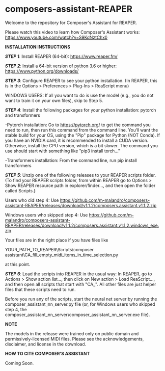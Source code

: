 # composers-assistant-REAPER
Welcome to the repository for Composer's Assistant for REAPER. 

Please watch this video to learn how Composer's Assistant works: https://www.youtube.com/watch?v=S9KdNztChx0

**INSTALLATION INSTRUCTIONS**

***STEP 1***: Install REAPER (64-bit): https://www.reaper.fm/

***STEP 2***: Install a 64-bit version of python 3.6 or higher: https://www.python.org/downloads/

***STEP 3***: Configure REAPER to see your python installation. (In REAPER, this is in the Options > Preferences > Plug-Ins > ReaScript menu)

WINDOWS USERS: If all you want to do is use the model (e.g., you do not want to train it on your own files), skip to Step 5.

***STEP 4***: Install the following packages for your python installation: pytorch and transformers

-Pytorch installation: Go to https://pytorch.org/ to get the command you need to run, then run this command from the command line. You'll want the stable build for your OS, using the "Pip" package for Python (NOT Conda). If you have an NVIDIA card, it is recommended to install a CUDA version. Otherwise, install the CPU version, which is a bit slower. The command you use should start with something like "pip3 install torch..."

-Transformers installation: From the command line, run pip install transformers

***STEP 5***: Unzip one of the following releases to your REAPER scripts folder. (To find your REAPER scripts folder, from within REAPER go to Options > Show REAPER resource path in explorer/finder..., and then open the folder called Scripts.)

Users who did step 4: Use https://github.com/m-malandro/composers-assistant-REAPER/releases/download/v1.1.2/composers.assistant.v1.1.2.zip

Windows users who skipped step 4: Use https://github.com/m-malandro/composers-assistant-REAPER/releases/download/v1.1.2/composers.assistant.v1.1.2.windows_exe.zip

Your files are in the right place if you have files like

YOUR_PATH_TO_REAPER\Scripts\composer assistant\CA_fill_empty_midi_items_in_time_selection.py

at this point.

***STEP 6***: Load the scripts into REAPER in the usual way: In REAPER, go to Actions > Show action list..., then click on New action > Load ReaScript..., and then open all scripts that start with "CA_". All other files are just helper files that these scripts need to run. 

Before you run any of the scripts, start the neural net server by running the composer_assistant_nn_server.py file (or, for Windows users who skipped step 4, the composer_assistant_nn_server\composer_assistant_nn_server.exe file).

**NOTE**

The models in the release were trained only on public domain and permissively-licensed MIDI files. Please see the acknowledgements, disclaimer, and license in the download.

**HOW TO CITE COMPOSER'S ASSISTANT**

Coming Soon.
